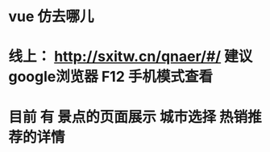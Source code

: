 # vue 仿去哪儿

#  线上： http://sxitw.cn/qnaer/#/    建议 google浏览器  F12 手机模式查看


# 目前  有 景点的页面展示   城市选择   热销推荐的详情
